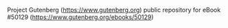 Project Gutenberg (https://www.gutenberg.org) public repository for eBook #50129 (https://www.gutenberg.org/ebooks/50129)
